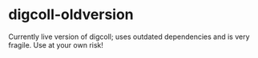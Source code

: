 # digcoll-oldversion
Currently live version of digcoll; uses outdated dependencies and is very fragile.  Use at your own risk!
